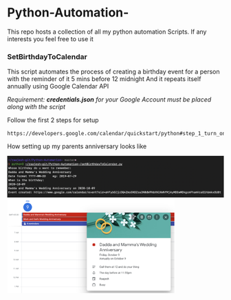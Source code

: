 # Python-Automation-
This repo hosts a collection of all my python automation Scripts. If any interests you feel free to use it


### SetBirthdayToCalendar

This script automates the process of creating a birthday event for a person with the reminder of it 5 mins before 12 midnight 
And it repeats itself annually using Google Calendar API

*Requirement: **credentials.json** for your Google Account must be placed along with the script*

Follow the first 2 steps for setup 

    https://developers.google.com/calendar/quickstart/python#step_1_turn_on_the

How setting up my parents anniversary looks like

<p float="left">
  <img src="screenshots/parents_anniversary_event.png" />
  <img src="screenshots/saved_event_on_calendar.png" height=220em/>

</p>

